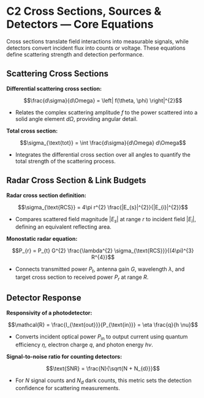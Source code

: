 # C2 Cross Sections, Sources & Detectors — Core Equations

Cross sections translate field interactions into measurable signals, while detectors convert incident flux into counts or voltage. These equations define scattering strength and detection performance.

## Scattering Cross Sections
**Differential scattering cross section:**

$$\frac{d\sigma}{d\Omega} = \left| f(\theta, \phi) \right|^{2}$$

- Relates the complex scattering amplitude $f$ to the power scattered into a solid angle element $d\Omega$, providing angular detail.

**Total cross section:**

$$\sigma_{\text{tot}} = \int \frac{d\sigma}{d\Omega} d\Omega$$

- Integrates the differential cross section over all angles to quantify the total strength of the scattering process.

## Radar Cross Section & Link Budgets
**Radar cross section definition:**

$$\sigma_{\text{RCS}} = 4\pi r^{2} \frac{|E_{s}|^{2}}{|E_{i}|^{2}}$$

- Compares scattered field magnitude $|E_{s}|$ at range $r$ to incident field $|E_{i}|$, defining an equivalent reflecting area.

**Monostatic radar equation:**

$$P_{r} = P_{t} G^{2} \frac{\lambda^{2} \sigma_{\text{RCS}}}{(4\pi)^{3} R^{4}}$$

- Connects transmitted power $P_{t}$, antenna gain $G$, wavelength $\lambda$, and target cross section to received power $P_{r}$ at range $R$.

## Detector Response
**Responsivity of a photodetector:**

$$\mathcal{R} = \frac{I_{\text{out}}}{P_{\text{in}}} = \eta \frac{q}{h \nu}$$

- Converts incident optical power $P_{\text{in}}$ to output current using quantum efficiency $\eta$, electron charge $q$, and photon energy $h\nu$.

**Signal-to-noise ratio for counting detectors:**

$$\text{SNR} = \frac{N}{\sqrt{N + N_{d}}}$$

- For $N$ signal counts and $N_{d}$ dark counts, this metric sets the detection confidence for scattering measurements.
